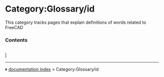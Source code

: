 # Category:Glossary/id
This category tracks pages that explain definitions of words related to FreeCAD

### Contents

|     |     |     |
| --- | --- | --- |
|



---
⏵ [documentation index](../README.md) > Category:Glossary/id
